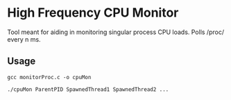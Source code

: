 # High Frequency CPU Monitor
Tool meant for aiding in monitoring singular process CPU loads. Polls /proc/ every n ms.

## Usage
`gcc monitorProc.c -o cpuMon`

`./cpuMon ParentPID SpawnedThread1 SpawnedThread2 ...`